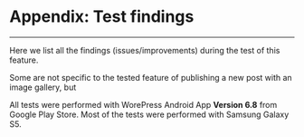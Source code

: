 # Appendix: Test findings
----
Here we list all the findings (issues/improvements) during the test of this feature.

Some are not specific to the tested feature of publishing a new post with an image gallery, but  

All tests were performed with WorePress Android App **Version 6.8** from Google Play Store. Most of the tests were performed with Samsung Galaxy S5.